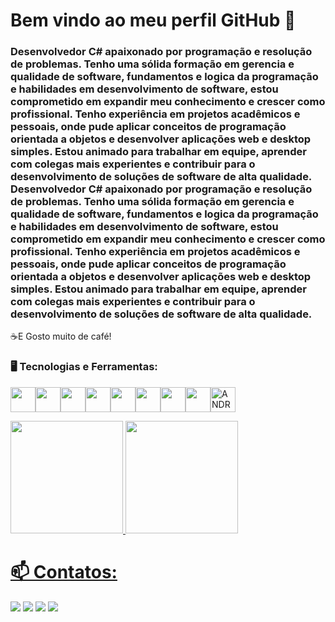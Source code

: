 # Bem vindo ao meu perfil GitHub 👋
### Desenvolvedor C# apaixonado por programação e resolução de problemas. Tenho uma sólida formação em gerencia e qualidade de software, fundamentos e logica da programação e habilidades em desenvolvimento de software, estou comprometido em expandir meu conhecimento e crescer como profissional. Tenho experiência em projetos acadêmicos e pessoais, onde pude aplicar conceitos de programação orientada a objetos e desenvolver aplicações web e desktop simples. Estou animado para trabalhar em equipe, aprender com colegas mais experientes e contribuir para o desenvolvimento de soluções de software de alta qualidade. Desenvolvedor C# apaixonado por programação e resolução de problemas. Tenho uma sólida formação em gerencia e qualidade de software, fundamentos e logica da programação e habilidades em desenvolvimento de software, estou comprometido em expandir meu conhecimento e crescer como profissional. Tenho experiência em projetos acadêmicos e pessoais, onde pude aplicar conceitos de programação orientada a objetos e desenvolver aplicações web e desktop simples. Estou animado para trabalhar em equipe, aprender com colegas mais experientes e contribuir para o desenvolvimento de soluções de software de alta qualidade.

☕E Gosto muito de café!

### 🖥️ Tecnologias e Ferramentas:
<img src="https://cdn.jsdelivr.net/gh/devicons/devicon/icons/csharp/csharp-original.svg" width="40" height="40"/><img src="https://cdn.jsdelivr.net/gh/devicons/devicon/icons/css3/css3-original.svg" width="40" height="40" /><img src="https://cdn.jsdelivr.net/gh/devicons/devicon/icons/dotnetcore/dotnetcore-original.svg" width="40" height="40" /><img src="https://cdn.jsdelivr.net/gh/devicons/devicon/icons/html5/html5-original-wordmark.svg" width="40" height="40" /><img src="https://cdn.jsdelivr.net/gh/devicons/devicon/icons/mysql/mysql-original-wordmark.svg" width="40" height="40" /><img src="https://cdn.jsdelivr.net/gh/devicons/devicon/icons/sqlite/sqlite-original-wordmark.svg" width="40" height="40" /><img src="https://cdn.jsdelivr.net/gh/devicons/devicon/icons/git/git-original.svg" width="40" height
="40" /><img src="https://cdn.jsdelivr.net/gh/devicons/devicon/icons/github/github-original.svg" width="40" height="40" /><img width="40px" src="https://cdn.jsdelivr.net/gh/devicons/devicon/icons/android/android-original.svg" title = "ANDROID"/>

<div>
<a href="https://github.com/FabianoPrudencio">
<img loading="lazy" height="180em" src="https://github-readme-stats.vercel.app/api/top-langs/?username=FabianoPrudencio&layout=compact&langs_count=7&theme=dracula"/>
<img loading="lazy" height="180em" src="https://github-readme-stats.vercel.app/api?username=FabianoPrudencio&show_icons=true&theme=dracula&include_all_commits=true&count_private=true"/>          
</div>

# 📫 Contatos:
<div>
<a href="https://instagram.com/prudenciofabiano" target="_blank"><img loading="lazy" src="https://img.shields.io/badge/-Instagram-%23E4405F?style=for-the-badge&logo=instagram&logoColor=white" target="_blank"></a>
<a href="https://www.linkedin.com/in/fabiano-targa-prudencio-7b5893280" target="_blank"><img loading="lazy" src="https://img.shields.io/badge/-LinkedIn-%230077B5?style=for-the-badge&logo=linkedin&logoColor=white" target="_blank"></a>   
<a href = "mailto:fabianoisabela29@gmail.com"><img loading="lazy" src="https://img.shields.io/badge/Gmail-D14836?style=for-the-badge&logo=gmail&logoColor=white" target="_blank"></a>
<a href = "https://fabianoprudencio.github.io/Apresentacao/"><img loading="lazy" src="https://img.shields.io/badge/website-000000?style=for-the-badge&logo=About.me&logoColor=white"  target="_blank"></a>
</div>

